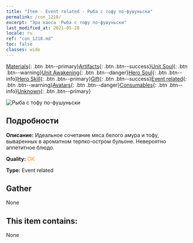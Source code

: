 ```yaml
---
title: "Item - Event related - Рыба с тофу по-фушуньски"
permalink: /con_1218/
excerpt: "Эра хаоса  Рыба с тофу по-фушуньски"
last_modified_at: 2021-05-28
locale: ru
ref: "con_1218.md"
toc: false
classes: wide
---
```

 [Materials](/ItemsRU/){: .btn .btn--primary}[Artifacts](/ItemsRU/Artifacts/){: .btn .btn--success}[Unit Soul](/ItemsRU/UnitSoul/){: .btn .btn--warning}[Unit Awakening](/ItemsRU/UnitAwakening/){: .btn .btn--danger}[Hero Soul](/ItemsRU/HeroSoul/){: .btn .btn--info}[Hero Skill](/ItemsRU/HeroSkill/){: .btn .btn--primary}[Gift](/ItemsRU/Gift/){: .btn .btn--success}[Event related](/ItemsRU/Events/){: .btn .btn--warning}[Avatars](/ItemsRU/Avatars/){: .btn .btn--danger}[Consumables](/ItemsRU/Consumables/){: .btn .btn--info}[Unknown](/ItemsRU/Unknown/){: .btn .btn--primary}

 ![Рыба с тофу по-фушуньски](/images/t/i_81522331.png)

## Подробности
 **Описание:** Идеальное сочетание мяса белого амура и тофу, вываренных в ароматном терпко-остром бульоне. Невероятно аппетитное блюдо.

 **Quality:** <span style="color: #FF8C00">OK</span>

 **Type:** Event related

## Gather

  None

## This item contains:

  None

